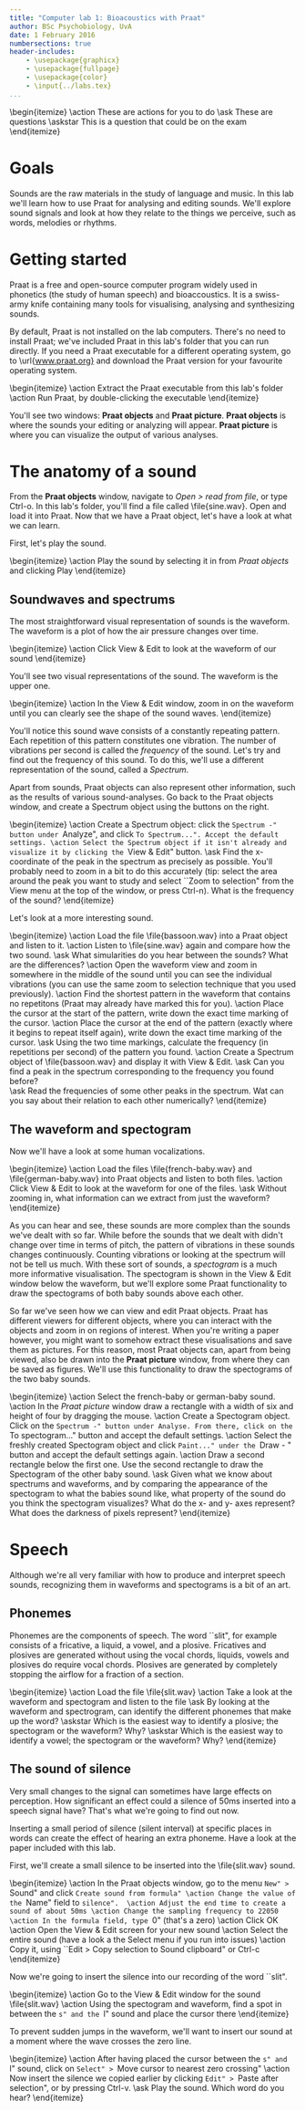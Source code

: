 ```yaml
---
title: "Computer lab 1: Bioacoustics with Praat"
author: BSc Psychobiology, UvA 
date: 1 February 2016
numbersections: true
header-includes:
    - \usepackage{graphicx}
    - \usepackage{fullpage}
    - \usepackage{color}
    - \input{../labs.tex}
...
```


\begin{itemize}
\action These are actions for you to do
\ask These are questions
\askstar This is a question that could be on the exam
\end{itemize}

# Goals

Sounds are the raw materials in the study of language and music. In this lab we'll learn how to use Praat for analysing and editing sounds. We'll explore sound signals and look at how they relate to the things we perceive, such as words, melodies or rhythms.

# Getting started

Praat is a free and open-source computer program widely used in phonetics (the study of human speech) and bioaccoustics. It is a swiss-army knife containing many tools for visualising,  analysing and synthesizing sounds.

By default, Praat is not installed on the lab computers. There's no need to install Praat; we've included Praat in this lab's folder that you can run directly. If you need a Praat executable for a different operating system, go to \url{www.praat.org} and download the Praat version for your favourite operating system.

\begin{itemize}
\action Extract the Praat executable from this lab's folder
\action Run Praat, by double-clicking the executable
\end{itemize}

You'll see two windows: **Praat objects** and **Praat picture**. **Praat objects** is where the sounds your editing or analyzing will appear. **Praat picture** is where you can visualize the output of various analyses. 

# The anatomy of a sound

From the **Praat objects** window, navigate to *Open > read from file*, or type Ctrl-o. In this lab's folder, you'll find a file called \file{sine.wav}. Open and load it into Praat. Now that we have a Praat object, let's have a look at what we can learn.

First, let's play the sound.

\begin{itemize}
\action Play the sound by selecting it in from *Praat objects* and clicking Play
\end{itemize}

## Soundwaves and spectrums

The most straightforward visual representation of sounds is the waveform. The waveform is a plot of how the air pressure changes over time.

\begin{itemize}
\action Click View \& Edit to look at the waveform of our sound
\end{itemize}

You'll see two visual representations of the sound. The waveform is the upper one. 

\begin{itemize}
\action In the View \& Edit window, zoom in on the waveform until you can clearly see the shape of the sound waves.
\end{itemize}

You'll notice this sound wave consists of a constantly repeating pattern. Each repetition of this pattern constitutes one vibration. The number of vibrations per second is called the *frequency* of the sound. Let's try and find out the frequency of this sound. To do this, we'll use a different representation of the sound, called a *Spectrum*.

Apart from sounds, Praat objects can also represent other information, such as the results of various sound-analyses. Go back to the Praat objects window, and create a Spectrum object using the buttons on the right.

\begin{itemize}
\action Create a Spectrum object: click the ``Spectrum -" button under ``Analyze", and click ``To Spectrum...". Accept the default settings.
\action Select the Spectrum object if it isn't already and visualize it by clicking the ``View \& Edit" button.
\ask Find the x-coordinate of the peak in the spectrum as precisely as possible. You'll probably need to zoom in a bit to do this accurately (tip: select the area around the peak you want to study and select ``Zoom to selection" from the View menu at the top of the window, or press Ctrl-n). What is the frequency of the sound? 
\end{itemize}

Let's look at a more interesting sound.

\begin{itemize}
\action Load the file \file{bassoon.wav} into a Praat object and listen to it. 
\action Listen to \file{sine.wav} again and compare how the two sound.
\ask What simularities do you hear between the sounds? What are the differences?
\action Open the waveform view and zoom in somewhere in the middle of the sound until you can see the individual vibrations (you can use the same zoom to selection technique that you used previously).
\action Find the shortest pattern in the waveform that contains no repetitons (Praat may already have marked this for you).
\action Place the cursor at the start of the pattern, write down the exact time marking of the cursor. 
\action Place the cursor at the end of the pattern (exactly where it begins to repeat itself again), write down the exact time marking of the cursor. 
\ask Using the two time markings, calculate the frequency (in repetitions per second) of the pattern you found. 
\action Create a Spectrum object of \file{bassoon.wav} and display it with View \& Edit. 
\ask Can you find a peak in the spectrum corresponding to the frequency you found before?  
\ask Read the frequencies of some other peaks in the spectrum. Wat can you say about their relation to each other numerically? 
\end{itemize}

## The waveform and spectogram

Now we'll have a look at some human vocalizations. 

\begin{itemize}
\action Load the files \file{french-baby.wav} and \file{german-baby.wav} into Praat objects and listen to both files.
\action Click View \& Edit to look at the waveform for one of the files.
\ask Without zooming in, what information can we extract from just the waveform?
\end{itemize}

As you can hear and see, these sounds are more complex than the sounds we've dealt with so far. While before the sounds that we dealt with didn't change over time in terms of pitch, the pattern of vibrations in these sounds changes continuously. Counting vibrations or looking at the spectrum will not be tell us much. With these sort of sounds, a *spectogram* is a much more informative visualisation. The spectogram is shown in the View & Edit window below the waveform, but we'll explore some Praat functionality to draw the spectograms of both baby sounds above each other.

So far we've seen how we can view and edit Praat objects. Praat has different viewers for different objects, where you can interact with the objects and zoom in on regions of interest. When you're writing a paper however, you might want to somehow extract these visualisations and save them as pictures. For this reason, most Praat objects can, apart from being viewed, also be drawn into the **Praat picture** window, from where they can be saved as figures. We'll use this functionality to draw the spectograms of the two baby sounds. 

\begin{itemize}
\action Select the french-baby or german-baby sound. 
\action In the *Praat picture* window draw a rectangle with a width of six and height of four by dragging the mouse.
\action Create a Spectogram object. Click on the ``Spectrum -" button under Analyse. From there, click on the ``To spectogram..." button and accept the default settings.
\action Select the freshly created Spectogram object and click ``Paint..." under the ``Draw - " button and accept the default settings again. 
\action Draw a second rectangle below the first one. Use the second rectangle to draw the Spectogram of the other baby sound.
\ask Given what we know about spectrums and waveforms, and by comparing the appearance of the spectogram to what the babies sound like, what property of the sound do you think the spectogram visualizes? What do the x- and y- axes represent? What does the darkness of pixels represent?
\end{itemize}

# Speech

Although we're all very familiar with how to produce and interpret speech sounds, recognizing them in waveforms and spectograms is a bit of an art.

## Phonemes

Phonemes are the components of speech. The word ``slit", for example consists of a fricative, a liquid, a vowel, and a plosive. Fricatives and plosives are generated without using the vocal chords, liquids, vowels and plosives do require vocal chords. Plosives are generated by completely stopping the airflow for a fraction of a section. 

\begin{itemize}
\action Load the file \file{slit.wav}
\action Take a look at the waveform and spectogram and listen to the file
\ask By looking at the waveform and spectrogram, can identify the different phonemes that make up the word? 
\askstar Which is the easiest way to identify a plosive; the spectogram or the waveform? Why?
\askstar Which is the easiest way to identify a vowel; the spectogram or the waveform? Why?
\end{itemize}

## The sound of silence

Very small changes to the signal can sometimes have large effects on perception. How significant an effect could a silence of 50ms inserted into a speech signal have? That's what we're going to find out now.

Inserting a small period of silence (silent interval) at specific places in words can create the effect of hearing an extra phoneme. Have a look at the paper included with this lab. 

First, we'll create a small silence to be inserted into the \file{slit.wav} sound.

\begin{itemize}
\action In the Praat objects window, go to the menu ``New" > ``Sound" and click ``Create sound from formula"
\action Change the value of the ``Name" field to ``silence". 
\action Adjust the end time to create a sound of about 50ms
\action Change the sampling frequency to 22050
\action In the formula field, type ``0" (that's a zero)
\action Click OK
\action Open the View \& Edit screen for your new sound
\action Select the entire sound (have a look a the Select menu if you run into issues)
\action Copy it, using ``Edit > Copy selection to Sound clipboard" or Ctrl-c
\end{itemize}

Now we're going to insert the silence into our recording of the word ``slit".

\begin{itemize}
\action Go to the View \& Edit window for the sound \file{slit.wav}
\action Using the spectogram and waveform, find a spot in between the ``s" and the ``l" sound and place the cursor there
\end{itemize}

To prevent sudden jumps in the waveform, we'll want to insert our sound at a moment where the wave crosses the zero line. 

\begin{itemize}
\action After having placed the cursor between the ``s" and ``l" sound, click on ``Select" > ``Move cursor to nearest zero crossing"
\action Now insert the silence we copied earlier by clicking ``Edit" > ``Paste after selection", or by pressing Ctrl-v.
\ask Play the sound. Which word do you hear?
\end{itemize}
